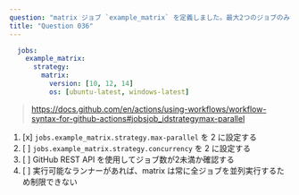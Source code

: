 ```yaml
---
question: "matrix ジョブ `example_matrix` を定義しました。最大2つのジョブのみを同時に実行するよう制限するにはどうしますか？"
title: "Question 036"
---
```


```yaml
  jobs:
    example_matrix:
      strategy:
        matrix:
          version: [10, 12, 14]
          os: [ubuntu-latest, windows-latest]
```
> https://docs.github.com/en/actions/using-workflows/workflow-syntax-for-github-actions#jobsjob_idstrategymax-parallel
1. [x] `jobs.example_matrix.strategy.max-parallel` を 2 に設定する
1. [ ] `jobs.example_matrix.strategy.concurrency` を 2 に設定する
1. [ ] GitHub REST API を使用してジョブ数が2未満か確認する
1. [ ] 実行可能なランナーがあれば、matrix は常に全ジョブを並列実行するため制限できない
